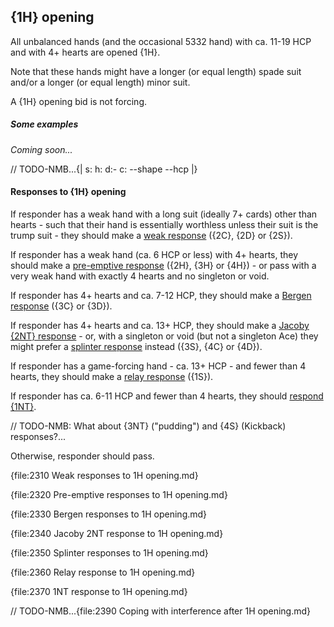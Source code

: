 ## <a name="1H_opening"> {1H} opening

All unbalanced hands (and the occasional 5332 hand) with ca. 11-19 HCP and with 4+ hearts are opened {1H}.

Note that these hands might have a longer (or equal length) spade suit and/or a longer (or equal length) minor suit.

A {1H} opening bid is not forcing.

##### Some examples

_Coming soon..._

// TODO-NMB...{| s: h: d:- c: --shape --hcp |}

#### Responses to {1H} opening

If responder has a weak hand with a long suit (ideally 7+ cards) other than hearts - such that their hand is essentially worthless unless their suit is the trump suit - they should make a [weak response](#Weak_responses_to_1H_opening) ({2C}, {2D} or {2S}).

If responder has a weak hand (ca. 6 HCP or less) with 4+ hearts, they should make a [pre-emptive response](#Pre-emptive_responses_to_1H_opening) ({2H}, {3H} or {4H}) - or pass with a very weak hand with exactly 4 hearts and no singleton or void.

If responder has 4+ hearts and ca. 7-12 HCP, they should make a [Bergen response](#Bergen_responses_to_1H_opening) ({3C} or {3D}).

If responder has 4+ hearts and ca. 13+ HCP, they should make a [Jacoby {2NT} response](#Jacoby_2NT_response_to_1H_opening) - or, with a singleton or void (but not a singleton Ace) they might prefer a [splinter response](#Splinter_responses_to_1H_opening) instead ({3S}, {4C} or {4D}).

If responder has a game-forcing hand - ca. 13+ HCP - and fewer than 4 hearts, they should make a [relay response](#Relay_response_to_1H_opening) ({1S}).

If responder has ca. 6-11 HCP and fewer than 4 hearts, they should [respond {1NT}](#1NT_response_to_1H_opening).

// TODO-NMB: What about {3NT} ("pudding") and {4S} (Kickback) responses?...

Otherwise, responder should pass.

{file:2310 Weak responses to 1H opening.md}

{file:2320 Pre-emptive responses to 1H opening.md}

{file:2330 Bergen responses to 1H opening.md}

{file:2340 Jacoby 2NT response to 1H opening.md}

{file:2350 Splinter responses to 1H opening.md}

{file:2360 Relay response to 1H opening.md}

{file:2370 1NT response to 1H opening.md}

// TODO-NMB...{file:2390 Coping with interference after 1H opening.md}
